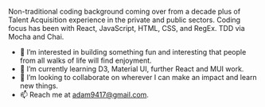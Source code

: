 Non-traditional coding background coming over from a decade plus of Talent Acquisition experience in the private and public sectors. Coding focus has been with React, JavaScript, HTML, CSS, and RegEx. TDD via Mocha and Chai. 
- 👀 I’m interested in building something fun and interesting that people from all walks of life will find enjoyment. 
- 🌱 I’m currently learning D3, Material UI, further React and MUI work. 
- 💞️ I’m looking to collaborate on wherever I can make an impact and learn new things. 
- 📫 Reach me at adam9417@gmail.com. 

<!---
adam9417/adam9417 is a ✨ special ✨ repository because its `README.md` (this file) appears on your GitHub profile.
You can click the Preview link to take a look at your changes.
--->
